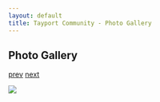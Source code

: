 ```yaml
---
layout: default
title: Tayport Community - Photo Gallery
---
```

## Photo Gallery

[prev](http://tayport.org.uk/photo/143) [next](http://tayport.org.uk/photo/145)

![ ](http://tayport.org.uk/media/144.jpg " ")

